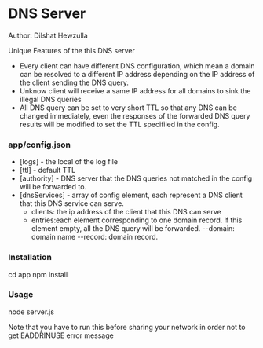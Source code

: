 # DNS Server
Author: Dilshat Hewzulla

Unique Features of the this DNS server
  - Every client can have different DNS configuration, which mean a domain can be resolved to a different IP address depending on the IP address of the client sending the DNS query.
  - Unknow client will receive a same IP address for all domains to sink the illegal DNS queries 
  - All DNS query can be set to very short TTL so that any DNS can be changed immediately, even the responses of the forwarded DNS query results will be modified to set the TTL specifiied in the config.






### app/config.json

* [logs] - the local of the log file
* [ttl] - default TTL
* [authority] - DNS server that the DNS queries not matched in the config will be forwarded to.
* [dnsServices] - array of config element, each represent a DNS client that this DNS service can serve.
  - clients: the ip address of the client that this DNS can serve
  - entries:each element corresponding to one domain record. if this element empty, all the DNS query will be forwarded.
  --domain: domain name
   --record: domain record.


### Installation

cd app
npm install

### Usage
node server.js

Note that you have to run this before sharing your network in order not to get EADDRINUSE error message

